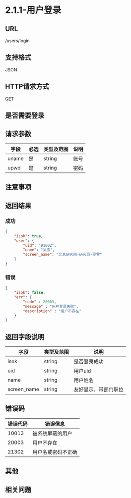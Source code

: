 # 2.1.1-用户登录

## URL

/users/login

## 支持格式

JSON

## HTTP请求方式

GET

## 是否需要登录

## 请求参数

字段 | 必选 | 类型及范围 | 说明
----|------|----------|-------------
uname | 是   | string  | 账号
upwd  | 是   | string  | 密码

## 注意事项

## 返回结果

### 成功

```json
{
    "isok": true,
    "user": {
        "uid": "91002",
        "name": "吴雪",
        "screen_name": "北总研究院-研究员-吴雪"
    }
}
```

### 错误

```json
{
    "isok": false,
    "err": {
        "code" : 20003,
        "message" : "用户登录失败",
        "description" : "用户不存在"
    }
}
```

## 返回字段说明

字段 | 类型及范围 | 说明
----|----------|-------------
isok            | string  | 是否登录成功
uid             | string  | 用户uid
name            | string  | 用户姓名
screen_name     | string  | 友好显示，带部门职位

## 错误码

错误代码 | 错误信息
--------|---------
10013   | 被系统屏蔽的用户
20003   | 用户不存在
21302   | 用户名或密码不正确

## 其他

## 相关问题

